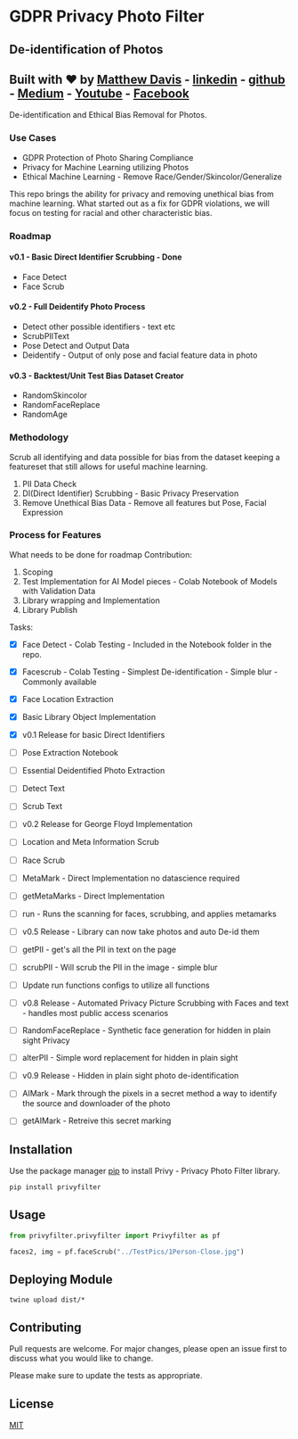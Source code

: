 # GDPR Privacy Photo Filter
## De-identification of Photos
## Built with :heart: by [Matthew Davis](https://www.linkedin.com/in/tech-lead-matt-davis/) - [linkedin](https://www.linkedin.com/in/tech-lead-matt-davis/) - [github](https://github.com/Deamoner) - [Medium](https://medium.com/@mdavis_71283) - [Youtube](https://www.youtube.com/channel/UCJNZxBqs8ElqouPqAkZLlqg) - [Facebook](https://www.facebook.com/matthewjamesdavis/)
De-identification and Ethical Bias Removal for Photos.

### Use Cases
- GDPR Protection of Photo Sharing Compliance
- Privacy for Machine Learning utilizing Photos
- Ethical Machine Learning - Remove Race/Gender/Skincolor/Generalize

This repo brings the ability for privacy and removing unethical bias from machine learning.
What started out as a fix for GDPR violations, we will focus on testing for racial and other characteristic bias.


### Roadmap

#### v0.1 - Basic Direct Identifier Scrubbing - Done

- Face Detect
- Face Scrub

#### v0.2 - Full Deidentify Photo Process

- Detect other possible identifiers - text etc
- ScrubPIIText
- Pose Detect and Output Data
- Deidentify - Output of only pose and facial feature data in photo

#### v0.3 - Backtest/Unit Test Bias Dataset Creator

- RandomSkincolor
- RandomFaceReplace
- RandomAge


### Methodology

Scrub all identifying and data possible for bias from the dataset keeping a featureset that still allows for useful machine learning.

1. PII Data Check
2. DI(Direct Identifier) Scrubbing - Basic Privacy Preservation
3. Remove Unethical Bias Data - Remove all features but Pose, Facial Expression


### Process for Features

What needs to be done for roadmap Contribution:
1. Scoping
2. Test Implementation for AI Model pieces - Colab Notebook of Models with Validation Data
3. Library wrapping and Implementation
4. Library Publish


Tasks:
- [x] Face Detect - Colab Testing - Included in the Notebook folder in the repo.
- [X] Facescrub - Colab Testing - Simplest De-identification - Simple blur - Commonly available
- [X] Face Location Extraction
- [X] Basic Library Object Implementation
- [X] v0.1 Release for basic Direct Identifiers
- [ ] Pose Extraction Notebook
- [ ] Essential Deidentified Photo Extraction
- [ ] Detect Text
- [ ] Scrub Text
- [ ] v0.2 Release for George Floyd Implementation
- [ ] Location and Meta Information Scrub
- [ ] Race Scrub
- [ ] MetaMark - Direct Implementation no datascience required
- [ ] getMetaMarks - Direct Implementation
- [ ] run - Runs the scanning for faces, scrubbing, and applies metamarks
- [ ] v0.5 Release - Library can now take photos and auto De-id them
- [ ] getPII - get's all the PII in text on the page
- [ ] scrubPII - Will scrub the PII in the image - simple blur
- [ ] Update run functions configs to utilize all functions
- [ ] v0.8 Release - Automated Privacy Picture Scrubbing with Faces and text - handles most public access scenarios
- [ ] RandomFaceReplace - Synthetic face generation for hidden in plain sight Privacy
- [ ] alterPII - Simple word replacement for hidden in plain sight
- [ ] v0.9 Release - Hidden in plain sight photo de-identification
- [ ] AIMark - Mark through the pixels in a secret method a way to identify the source and downloader of the photo
- [ ] getAIMark - Retreive this secret marking


## Installation

Use the package manager [pip](https://pip.pypa.io/en/stable/) to install Privy - Privacy Photo Filter library.

```bash
pip install privyfilter
```

## Usage

```python
from privyfilter.privyfilter import Privyfilter as pf

faces2, img = pf.faceScrub("../TestPics/1Person-Close.jpg")

```

## Deploying Module

```
twine upload dist/*
```

## Contributing
Pull requests are welcome. For major changes, please open an issue first to discuss what you would like to change.

Please make sure to update the tests as appropriate.

## License
[MIT](https://choosealicense.com/licenses/mit/)
